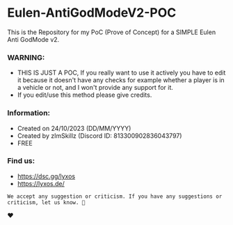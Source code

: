 # Eulen-AntiGodModeV2-POC
This is the Repository for my PoC (Prove of Concept) for a SIMPLE Eulen Anti GodMode v2.

### WARNING:
- THIS IS JUST A POC, If you really want to use it actively you have to edit it because it doesn't have any checks for example whether a player is in a vehicle or not, and I won't provide any support for it.
- If you edit/use this method please give credits.

### Information:
- Created on 24/10/2023 (DD/MM/YYYY)
- Created by zImSkillz (Discord ID: 813300902836043797)
- FREE

### Find us:
- https://dsc.gg/lyxos
- https://lyxos.de/

```We accept any suggestion or criticism. If you have any suggestions or criticism, let us know. 🙏```

:heart:
